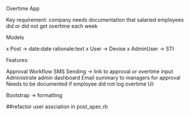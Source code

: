 Overtime App

Key requirement: company needs documentation that salaried employees did or did not get overtime each week

Models

x  Post -> date:date rationale:text 
x User -> Devise 
x AdminUser -> STI

Features:

Approval Workflow
SMS Sending -> link to approval or overtime input
Administrate admin dashboard
Email summary to managers for approval
Needs to be documented if employee did not log overtime
UI:

Bootstrap -> formatting

##refactor user assciation in post_spec.rb